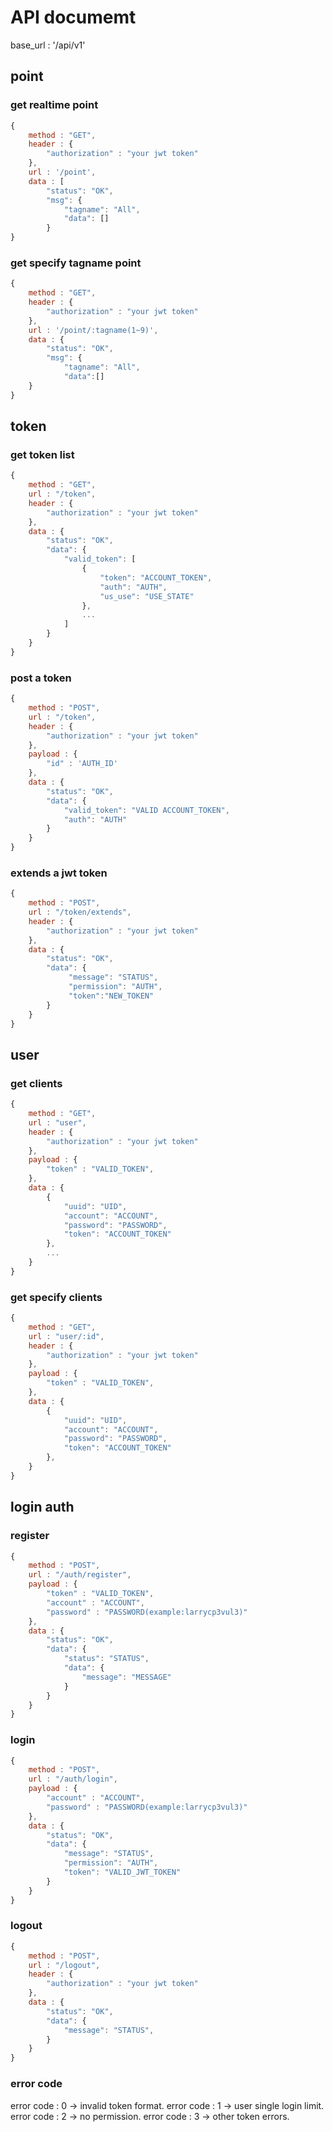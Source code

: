 # API documemt

base_url : '/api/v1'

## point
### get realtime point
```javascript
{
    method : "GET",
    header : {
        "authorization" : "your jwt token"
    },
    url : '/point',
    data : [
        "status": "OK",
        "msg": {
            "tagname": "All",
            "data": []
        }
}
```
### get specify tagname point
```javascript
{
    method : "GET",
    header : {
        "authorization" : "your jwt token"
    },
    url : '/point/:tagname(1~9)',
    data : {
        "status": "OK",
        "msg": {
            "tagname": "All",
            "data":[]
    }
}
```
## token
### get token list
```javascript
{
    method : "GET",
    url : "/token",
    header : {
        "authorization" : "your jwt token"
    },
    data : {
        "status": "OK",
        "data": {
            "valid_token": [
                {
                    "token": "ACCOUNT_TOKEN",
                    "auth": "AUTH",
                    "us_use": "USE_STATE"
                },
                ...
            ]
        }
    }   
}
```
### post a token
```javascript
{
    method : "POST",
    url : "/token",
    header : {
        "authorization" : "your jwt token"
    },
    payload : {
        "id" : 'AUTH_ID'
    },
    data : {
        "status": "OK",
        "data": {
            "valid_token": "VALID ACCOUNT_TOKEN",
            "auth": "AUTH"
        }
    }   
}
```
### extends a jwt token
```javascript
{
    method : "POST",
    url : "/token/extends",
    header : {
        "authorization" : "your jwt token"
    },
    data : {
        "status": "OK",
        "data": {
             "message": "STATUS",
             "permission": "AUTH",
             "token":"NEW_TOKEN"
        }
    }   
}
```
## user
### get clients
```javascript
{
    method : "GET",
    url : "user",
    header : {
        "authorization" : "your jwt token"
    },
    payload : {
        "token" : "VALID_TOKEN",
    },
    data : {
        {
            "uuid": "UID",
            "account": "ACCOUNT",
            "password": "PASSWORD",
            "token": "ACCOUNT_TOKEN"
        },
        ...
    }   
}
```
### get specify clients
```javascript
{
    method : "GET",
    url : "user/:id",
    header : {
        "authorization" : "your jwt token"
    },
    payload : {
        "token" : "VALID_TOKEN",
    },
    data : {
        {
            "uuid": "UID",
            "account": "ACCOUNT",
            "password": "PASSWORD",
            "token": "ACCOUNT_TOKEN"
        },
    }   
}
```
## login auth
### register
```javascript
{
    method : "POST",
    url : "/auth/register",
    payload : {
        "token" : "VALID_TOKEN",
        "account" : "ACCOUNT",
        "password" : "PASSWORD(example:larrycp3vul3)"
    },
    data : {
        "status": "OK",
        "data": {
            "status": "STATUS",
            "data": {
                "message": "MESSAGE"
            }
        }
    }   
}
```
### login
```javascript
{
    method : "POST",
    url : "/auth/login",
    payload : {
        "account" : "ACCOUNT",
        "password" : "PASSWORD(example:larrycp3vul3)"
    },
    data : {
        "status": "OK",
        "data": {
            "message": "STATUS",
            "permission": "AUTH",
            "token": "VALID_JWT_TOKEN"
        }
    }   
}
```
### logout
```javascript
{
    method : "POST",
    url : "/logout",
    header : {
        "authorization" : "your jwt token"
    },
    data : {
        "status": "OK",
        "data": {
            "message": "STATUS",
        }
    }   
}
```

### error code

error code : 0 -> invalid token format.
error code : 1 -> user single login limit.
error code : 2 -> no permission.
error code : 3 -> other token errors.